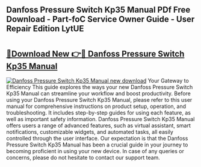 ## Danfoss Pressure Switch Kp35 Manual PDf Free Download - Part-foC Service Owner Guide - User Repair Edition LytUE

# <h2><a href="http://bc35459.oget.top/?id=Danfoss+Pressure+Switch+Kp35+Manual">🔗Download New 👉🔴 Danfoss Pressure Switch Kp35 Manual</a></h2>

[![Danfoss Pressure Switch Kp35 Manual new download](https://i.imgur.com/5g1atiW.png)](http://bc35459.oget.top/?id=Danfoss+Pressure+Switch+Kp35+Manual)
Your Gateway to Efficiency This guide explores the ways your new Danfoss Pressure Switch Kp35 Manual can streamline your workflow and boost productivity. Before using your Danfoss Pressure Switch Kp35 Manual, please refer to this user manual for comprehensive instructions on product setup, operation, and troubleshooting. It includes step-by-step guides for using each feature, as well as important safety information. Danfoss Pressure Switch Kp35 Manual offers users a range of advanced features, such as virtual assistant, smart notifications, customizable widgets, and automated tasks, all easily controlled through the user interface. Our expectation is that the Danfoss Pressure Switch Kp35 Manual has been a crucial guide in your journey to becoming proficient in using your new device. In case of any queries or concerns, please do not hesitate to contact our support team.
